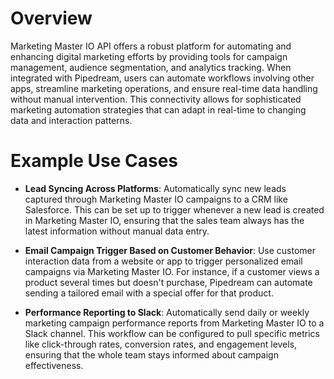 # Overview

Marketing Master IO API offers a robust platform for automating and enhancing digital marketing efforts by providing tools for campaign management, audience segmentation, and analytics tracking. When integrated with Pipedream, users can automate workflows involving other apps, streamline marketing operations, and ensure real-time data handling without manual intervention. This connectivity allows for sophisticated marketing automation strategies that can adapt in real-time to changing data and interaction patterns.

# Example Use Cases

- **Lead Syncing Across Platforms**: Automatically sync new leads captured through Marketing Master IO campaigns to a CRM like Salesforce. This can be set up to trigger whenever a new lead is created in Marketing Master IO, ensuring that the sales team always has the latest information without manual data entry.

- **Email Campaign Trigger Based on Customer Behavior**: Use customer interaction data from a website or app to trigger personalized email campaigns via Marketing Master IO. For instance, if a customer views a product several times but doesn't purchase, Pipedream can automate sending a tailored email with a special offer for that product.

- **Performance Reporting to Slack**: Automatically send daily or weekly marketing campaign performance reports from Marketing Master IO to a Slack channel. This workflow can be configured to pull specific metrics like click-through rates, conversion rates, and engagement levels, ensuring that the whole team stays informed about campaign effectiveness.
